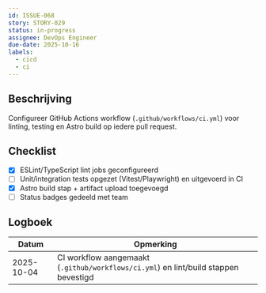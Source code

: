 ```yaml
---
id: ISSUE-068
story: STORY-029
status: in-progress
assignee: DevOps Engineer
due-date: 2025-10-16
labels:
  - cicd
  - ci
---
```


## Beschrijving
Configureer GitHub Actions workflow (`.github/workflows/ci.yml`) voor linting, testing en Astro build op iedere pull request.

## Checklist
- [x] ESLint/TypeScript lint jobs geconfigureerd
- [ ] Unit/integration tests opgezet (Vitest/Playwright) en uitgevoerd in CI
- [x] Astro build stap + artifact upload toegevoegd
- [ ] Status badges gedeeld met team

## Logboek
| Datum | Opmerking |
|-------|-----------|
| 2025-10-04 | CI workflow aangemaakt (`.github/workflows/ci.yml`) en lint/build stappen bevestigd |
